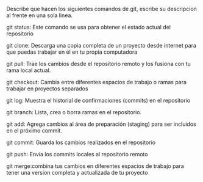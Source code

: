 Describe que hacen los siguientes comandos de git, escribe su descripcion al frente en una sola linea.

git status: Este comando se usa para obtener el estado actual del repositorio

git clone: Descarga una copia completa de un proyecto desde internet para que puedas trabajar en él en tu propia computadora

git pull: Trae los cambios desde el repositorio remoto y los fusiona con tu rama local actual.

git checkout: Cambia entre diferentes espacios de trabajo o ramas para trabajar en proyectos separados

git log: Muestra el historial de confirmaciones (commits) en el repositorio

git branch: Lista, crea o borra ramas en el repositorio.

git add: Agrega cambios al área de preparación (staging) para ser incluidos en el próximo commit.

git commit: Guarda los cambios realizados en el repositorio

git push: Envía los commits locales al repositorio remoto

git merge:combina tus cambios en diferentes espacios de trabajo para tener una version completa y actualizada de tu proyecto
